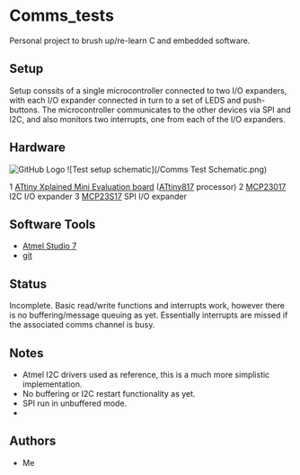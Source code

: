 # Comms_tests
Personal project to brush up/re-learn C and embedded software.

## Setup
Setup conssits of a single microcontroller connected to two I/O expanders, with each I/O expander connected in turn to a set of LEDS and push-buttons.
The microcontroller communicates to the other devices via SPI and I2C, and also monitors two interrupts, one from each of the I/O expanders.

## Hardware

![GitHub Logo](/images/logo.png)
![Test setup schematic](/Comms Test Schematic.png)

1 [ATtiny Xplained Mini Evaluation board](https://www.microchip.com/DevelopmentTools/ProductDetails/PartNO/ATTINY817-XMINI) ([ATtiny817](https://www.microchip.com/wwwproducts/en/ATTINY817) processor)
2 [MCP23017](https://www.microchip.com/wwwproducts/en/MCP23017) I2C I/O expander
3 [MCP23S17](https://www.microchip.com/wwwproducts/en/MCP23017) SPI I/O expander

## Software Tools

* [Atmel Studio 7](https://www.microchip.com/mplab/avr-support/atmel-studio-7)
* [git](https://git-scm.com/)

## Status
Incomplete. Basic read/write functions and interrupts work, however there is no buffering/message queuing as yet. Essentially interrupts are missed if the associated comms channel is busy.

## Notes

* Atmel I2C drivers used as reference, this is a much more simplistic implementation.
* No buffering or I2C restart functionality as yet.
* SPI run in unbuffered mode.
* 

## Authors

* Me
